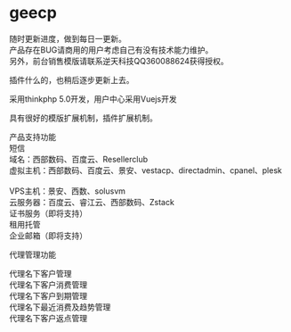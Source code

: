 # geecp

随时更新进度，做到每日一更新。<br>
产品存在BUG请商用的用户考虑自己有没有技术能力维护。<br>
另外，前台销售模版请联系逆天科技QQ360088624获得授权。<br>

插件什么的，也稍后逐步更新上去。

采用thinkphp 5.0开发，用户中心采用Vuejs开发

具有很好的模版扩展机制，插件扩展机制。


产品支持功能
<br>
短信<br>
域名：西部数码、百度云、Resellerclub<br>
虚拟主机：西部数码、百度云、景安、vestacp、directadmin、cpanel、plesk<br><br>
VPS主机：景安、西数、solusvm<br>
云服务器：百度云、睿江云、西部数码、Zstack<br>
证书服务（即将支持）<br>
租用托管<br>
企业邮箱（即将支持）
<br>

代理管理功能

代理名下客户管理<br>
代理名下客户消费管理<br>
代理名下客户到期管理<br>
代理名下最近消费及趋势管理<br>
代理名下客户返点管理<br>
